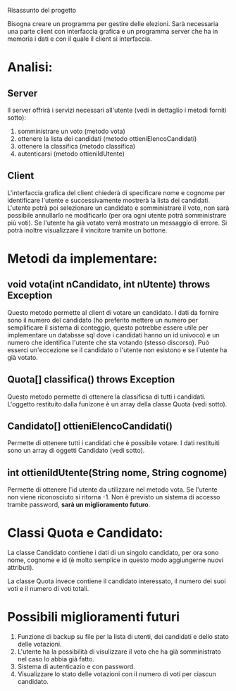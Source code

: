 Risassunto del progetto

Bisogna creare un programma per gestire delle elezioni. Sarà necessaria una parte client con interfaccia grafica e un programma server che ha in memoria i dati e con il quale il client si interfaccia.

# Analisi:

## Server
Il server offrirà i servizi necessari all'utente (vedi in dettaglio i metodi forniti sotto):
1. somministrare un voto (metodo vota)
2. ottenere la lista dei candidati (metodo ottieniElencoCandidati)
3. ottenere la classifica (metodo classifica)
4. autenticarsi (metodo ottieniIdUtente)

## Client
L'interfaccia grafica del client chiederà di specificare nome e cognome per identificare l'utente e successivamente mostrerà la lista dei candidati. L'utente potrà poi selezionare un candidato e somministrare il voto, non sarà possibile annullarlo ne modificarlo (per ora ogni utente potrà somministrare più voti). Se l'utente ha già votato verrà mostrato un messaggio di errore. Si potrà inoltre visualizzare il vincitore tramite un bottone.

# Metodi da implementare:

## void vota(int nCandidato, int nUtente) throws Exception
Questo metodo permette al client di votare un candidato. I dati da fornire sono il numero del candidato (ho preferito mettere un numero per semplificare il sistema di conteggio, questo potrebbe essere utile per implementare un databsse sql dove i candidati hanno un id univoco) e un numero che identifica l'utente che sta votando (stesso discorso). Può esserci un'eccezione se il candidato o l'utente non esistono e se l'utente ha già votato.

## Quota[] classifica() throws Exception
Questo metodo permette di ottenere la classificsa di tutti i candidati. L'oggetto restituito dalla funizone è un array della classe Quota (vedi sotto).

## Candidato[] ottieniElencoCandidati()
Permette di ottenere tutti i candidati che è possibile votare. I dati restituiti sono un array di oggetti Candidato (vedi sotto).

## int ottieniIdUtente(String nome, String cognome)
Permette di ottenere l'id utente da utilizzare nel metodo vota. Se l'utente non viene riconosciuto si ritorna -1. Non è previsto un sistema di accesso tramite password, **sarà un miglioramento futuro**.

# Classi Quota e Candidato:

La classe Candidato contiene i dati di un singolo candidato, per ora sono nome, cognome e id (è molto semplice in questo modo aggiungerne nuovi attributi).

La classe Quota invece contiene il candidato interessato, il numero dei suoi voti e il numero di voti totali.

# Possibili miglioramenti futuri

1. Funzione di backup su file per la lista di utenti, dei candidati e dello stato delle votazioni.
2. L'utente ha la possibilità di visulizzare il voto che ha già somministrato nel caso lo abbia già fatto.
3. Sistema di autenticazio e con password.
4. Visualizzare lo stato delle votazioni con il numero di voti per ciascun candidato.
